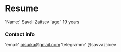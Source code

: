 # Resume
'Name:' Saveli Zaitsev
'age:' 19 years

### Contact info
'email:' oisurka@gmail.com
'telegramm:' @savvazaicev